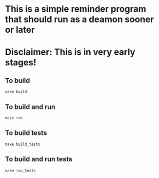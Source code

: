 # This is a simple reminder program that should run as a deamon sooner or later

# Disclaimer: This is in very early stages!

## To build
```make build```

## To build and run
```make run```

## To build tests
```make build_tests```

## To build and run tests
```make run_tests```


